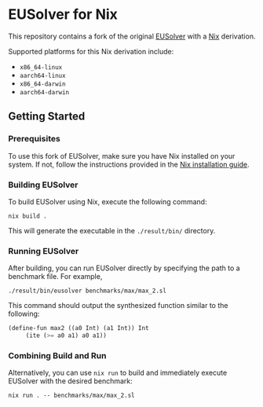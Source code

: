 # EUSolver for Nix

This repository contains a fork of the original [EUSolver][eusolver] with a [Nix](https://nixos.org/nix/) derivation.

Supported platforms for this Nix derivation include:
- `x86_64-linux`
- `aarch64-linux`
- `x86_64-darwin`
- `aarch64-darwin`

## Getting Started

### Prerequisites

To use this fork of EUSolver, make sure you have Nix installed on your system. If not, follow the instructions provided in the [Nix installation guide][nix].

### Building EUSolver

To build EUSolver using Nix, execute the following command:

```shell
nix build .
```

This will generate the executable in the `./result/bin/` directory.

### Running EUSolver

After building, you can run EUSolver directly by specifying the path to a benchmark file. For example,

```shell
./result/bin/eusolver benchmarks/max/max_2.sl
```

This command should output the synthesized function similar to the following:

```lisp
(define-fun max2 ((a0 Int) (a1 Int)) Int
     (ite (>= a0 a1) a0 a1))
```

### Combining Build and Run

Alternatively, you can use `nix run` to build and immediately execute EUSolver with the desired benchmark:

```shell
nix run . -- benchmarks/max/max_2.sl
```

[eusolver]: https://bitbucket.org/abhishekudupa/eusolver/
[nix]: https://zero-to-nix.com/start/install